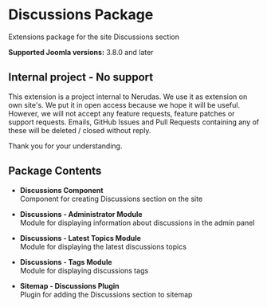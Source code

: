 # Discussions Package
Extensions package for the site Discussions section

**Supported Joomla versions:** 3.8.0 and later  


## Internal project - No support
This extension is a project internal to Nerudas. We use it as extension on own site's. We put it in open access because we hope it will be useful. However, we will not accept any feature requests, feature patches or support requests. Emails, GitHub Issues and Pull Requests containing any of these will be deleted / closed without reply.

Thank you for your understanding.


## Package Contents
* **Discussions Component**  
Component for creating Discussions section on the site

* **Discussions - Administrator Module**  
Module for displaying information about discussions in the admin panel

* **Discussions - Latest Topics Module**  
Module for displaying the latest discussions topics

* **Discussions - Tags Module**  
Module for displaying discussions tags

* **Sitemap - Discussions Plugin**  
Plugin for adding the Discussions section to sitemap